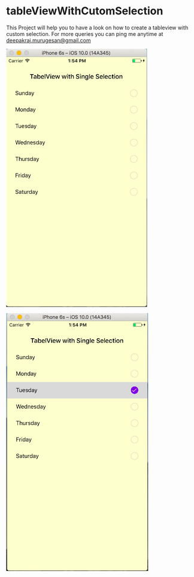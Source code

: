 # tableViewWithCutomSelection
This Project will help you to have a look on how to create a tableview with custom selection. For more queries you can ping me anytime at deepakraj.murugesan@gmail.com

![Alt text](https://github.com/deepakraj27/tableViewWithCutomSelection/blob/master/ScreenShot/Screen%20Shot%202016-09-22%20at%201.54.43%20PM.png "First Screen")

![Alt text](https://github.com/deepakraj27/tableViewWithCutomSelection/blob/master/ScreenShot/Screen%20Shot%202016-09-22%20at%201.54.54%20PM.png "First Screen")
